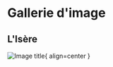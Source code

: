 
# Gallerie d'image

## L'Isère

![Image title](https://dummyimage.com/600x400/eee/aaa){ align=center }
